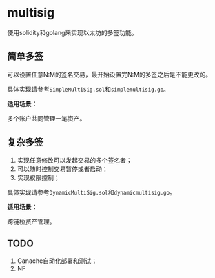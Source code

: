 # multisig

使用solidity和golang来实现以太坊的多签功能。

## 简单多签

可以设置任意N:M的签名交易，最开始设置完N:M的多签之后是不能更改的。

具体实现请参考`SimpleMultiSig.sol`和`simplemultisig.go`。

**适用场景：**

多个账户共同管理一笔资产。

## 复杂多签

1. 实现任意修改可以发起交易的多个签名者；
2. 可以随时控制交易暂停或者启动；
3. 实现权限控制；

具体实现请参考`DynamicMultiSig.sol`和`dynamicmultisig.go`。

**适用场景：**

跨链桥资产管理。

## TODO

1. Ganache自动化部署和测试；
2. NF
